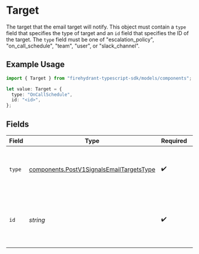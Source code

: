 # Target

The target that the email target will notify. This object must contain a `type`
field that specifies the type of target and an `id` field that specifies the ID of
the target. The `type` field must be one of "escalation_policy", "on_call_schedule",
"team", "user", or "slack_channel".


## Example Usage

```typescript
import { Target } from "firehydrant-typescript-sdk/models/components";

let value: Target = {
  type: "OnCallSchedule",
  id: "<id>",
};
```

## Fields

| Field                                                                                                | Type                                                                                                 | Required                                                                                             | Description                                                                                          |
| ---------------------------------------------------------------------------------------------------- | ---------------------------------------------------------------------------------------------------- | ---------------------------------------------------------------------------------------------------- | ---------------------------------------------------------------------------------------------------- |
| `type`                                                                                               | [components.PostV1SignalsEmailTargetsType](../../models/components/postv1signalsemailtargetstype.md) | :heavy_check_mark:                                                                                   | The type of target that the inbound email will notify when matched.                                  |
| `id`                                                                                                 | *string*                                                                                             | :heavy_check_mark:                                                                                   | The ID of the target that the inbound email will notify when matched.                                |